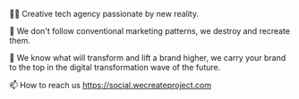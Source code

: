   👋🏾 Creative tech agency passionate by new reality.

  👀 We don't follow conventional marketing patterns, we destroy and recreate them.

  🌱 We know what will transform and lift a brand higher, we carry your brand to the 
  top in the digital transformation wave of the future.

  📫 How to reach us https://social.wecreateproject.com

 


<!---
wecreateproject/wecreateproject is a ✨ special ✨ repository because its `README.md` (this file) appears on your GitHub profile.
You can click the Preview link to take a look at your changes.
--->
